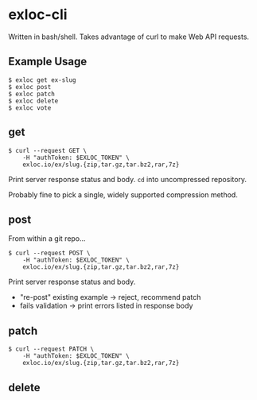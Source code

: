 # exloc-cli

Written in bash/shell. Takes advantage of curl to make Web API requests.

## Example Usage

```no-highlight
$ exloc get ex-slug
$ exloc post
$ exloc patch
$ exloc delete
$ exloc vote
```

## get

```no-highlight
$ curl --request GET \
    -H "authToken: $EXLOC_TOKEN" \
    exloc.io/ex/slug.{zip,tar.gz,tar.bz2,rar,7z}
```

Print server response status and body. `cd` into uncompressed repository.

Probably fine to pick a single, widely supported compression method.

## post

From within a git repo...

```no-highlight
$ curl --request POST \
    -H "authToken: $EXLOC_TOKEN" \
    exloc.io/ex/slug.{zip,tar.gz,tar.bz2,rar,7z}
```

Print server response status and body.
  - "re-post" existing example -> reject, recommend patch
  - fails validation -> print errors listed in response body

## patch

```no-highlight
$ curl --request PATCH \
    -H "authToken: $EXLOC_TOKEN" \
    exloc.io/ex/slug.{zip,tar.gz,tar.bz2,rar,7z}
```

## delete
